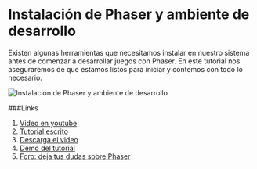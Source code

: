 Instalación de Phaser y ambiente de desarrollo
=====================
Existen algunas herramientas que necesitamos instalar en nuestro sistema antes de comenzar a desarrollar juegos con Phaser. En este tutorial nos aseguraremos de que estamos listos para iniciar y contemos con todo lo necesario.

![Instalación de Phaser y ambiente de desarrollo](https://s3.amazonaws.com/quizzpot/images/193-instalando-phaser.png)


###Links
1. [Video en youtube](http://www.youtube.com/watch?v=jIQKV_YAyc4)
2. [Tutorial escrito](https://quizzpot.com/courses/videojuegos-en-html5/articles/instalacion-de-phaser-y-ambiente-de-desarrollo)
3. [Descarga el video](https://quizzpot.com/courses/videojuegos-en-html5/articles/instalacion-de-phaser-y-ambiente-de-desarrollo)
4. [Demo del tutorial](http://demos.bleext.com/quizzpot/phaser-course/02-installation/)
5. [Foro: deja tus dudas sobre Phaser](https://quizzpot.com/forum/questions)
